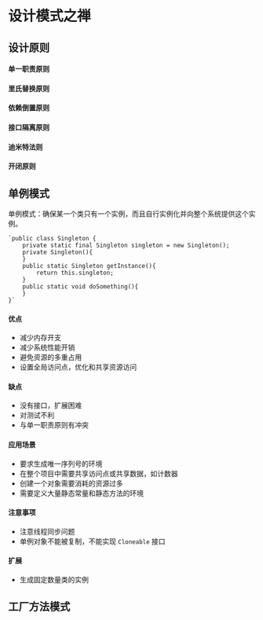 # 设计模式之禅

## 设计原则

#### 单一职责原则

#### 里氏替换原则

#### 依赖倒置原则

#### 接口隔离原则

#### 迪米特法则

#### 开闭原则

## 单例模式

单例模式：确保某一个类只有一个实例，而且自行实例化并向整个系统提供这个实例。

	`public class Singleton {
		private static final Singleton singleton = new Singleton();
		private Singleton(){
		}
		public static Singleton getInstance(){
			return this.singleton;
		}
		public static void doSomething(){
		}
	}`
#### 优点
* 减少内存开支
* 减少系统性能开销
* 避免资源的多重占用
* 设置全局访问点，优化和共享资源访问

#### 缺点
* 没有接口，扩展困难
* 对测试不利
* 与单一职责原则有冲突

#### 应用场景
* 要求生成唯一序列号的环境
* 在整个项目中需要共享访问点或共享数据，如计数器
* 创建一个对象需要消耗的资源过多
* 需要定义大量静态常量和静态方法的环境

#### 注意事项
* 注意线程同步问题
* 单例对象不能被复制，不能实现 `Cloneable` 接口

#### 扩展
* 生成固定数量类的实例

## 工厂方法模式

